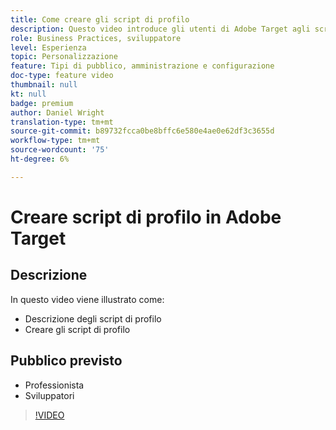 ```yaml
---
title: Come creare gli script di profilo
description: Questo video introduce gli utenti di Adobe Target agli script di profilo. Guarda questo video se hai esperienza con Adobe Target e vuoi imparare le nozioni di base sull’utilizzo degli script di profilo per eseguire targeting più specializzato o creare un pubblico.
role: Business Practices, sviluppatore
level: Esperienza
topic: Personalizzazione
feature: Tipi di pubblico, amministrazione e configurazione
doc-type: feature video
thumbnail: null
kt: null
badge: premium
author: Daniel Wright
translation-type: tm+mt
source-git-commit: b89732fcca0be8bffc6e580e4ae0e62df3c3655d
workflow-type: tm+mt
source-wordcount: '75'
ht-degree: 6%

---
```



# Creare script di profilo in Adobe Target

## Descrizione

In questo video viene illustrato come:

* Descrizione degli script di profilo
* Creare gli script di profilo

## Pubblico previsto

* Professionista
* Sviluppatori

>[!VIDEO](https://video.tv.adobe.com/v/17394/?quality=12)